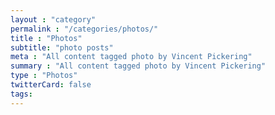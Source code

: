 ```yaml
---
layout : "category"
permalink : "/categories/photos/"
title : "Photos"
subtitle: "photo posts"
meta : "All content tagged photo by Vincent Pickering"
summary : "All content tagged photo by Vincent Pickering"
type : "Photos"
twitterCard: false
tags:
---
```

